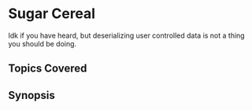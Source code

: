 # Sugar Cereal

Idk if you have heard, but deserializing user controlled data is not a thing
you should be doing.

## Topics Covered

## Synopsis

